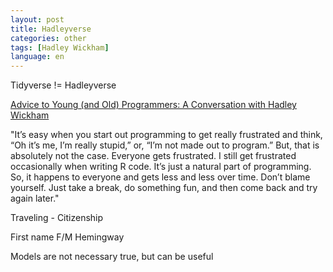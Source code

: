 ```yaml
---
layout: post
title: Hadleyverse
categories: other
tags: [Hadley Wickham]
language: en
---
```


Tidyverse != Hadleyverse

[Advice to Young (and Old) Programmers: A Conversation with Hadley Wickham](https://www.r-bloggers.com/advice-to-young-and-old-programmers-a-conversation-with-hadley-wickham/)

"It’s easy when you start out programming to get really frustrated and think, “Oh it’s me, I’m really stupid,” or, “I’m not made out to program.” But, that is absolutely not the case. Everyone gets frustrated. I still get frustrated occasionally when writing R code. It’s just a natural part of programming. So, it happens to everyone and gets less and less over time. Don’t blame yourself. Just take a break, do something fun, and then come back and try again later."

Traveling - Citizenship

First name F/M Hemingway

Models are not necessary true, but can be useful


